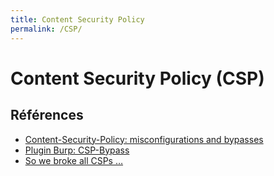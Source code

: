 ```yaml
---
title: Content Security Policy
permalink: /CSP/
---
```


# Content Security Policy (CSP)

## Références
- [Content-Security-Policy: misconfigurations and bypasses](https://blog.compass-security.com/2016/06/content-security-policy-misconfigurations-and-bypasses/)
- [Plugin Burp: CSP-Bypass](https://github.com/PortSwigger/csp-bypass)
- [So we broke all CSPs …](https://conference.hitb.org/hitbsecconf2017ams/materials/D1T1%20-%20Michele%20Spagnuolo%20and%20Lukas%20Wilschelbaum%20-%20So%20We%20Broke%20All%20CSPS.pdf)
